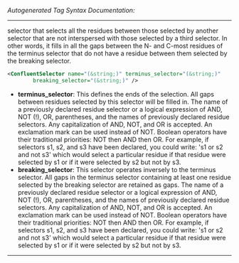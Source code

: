 <!-- THIS IS AN AUTOGENERATED FILE: Don't edit it directly, instead change the schema definition in the code itself. -->

_Autogenerated Tag Syntax Documentation:_

---
selector that selects all the residues between those selected by another selector that are not interspersed with those selected by a third selector. In other words, it fills in all the gaps between the N- and C-most residues of the terminus selector that do not have a residue between them selected by the breaking selector.

```xml
<ConfluentSelector name="(&string;)" terminus_selector="(&string;)"
        breaking_selector="(&string;)" />
```

-   **terminus_selector**: This defines the ends of the selection. All gaps between residues selected by this selector will be filled in. The name of a previously declared residue selector or a logical expression of AND, NOT (!), OR, parentheses, and the names of previously declared residue selectors. Any capitalization of AND, NOT, and OR is accepted. An exclamation mark can be used instead of NOT. Boolean operators have their traditional priorities: NOT then AND then OR. For example, if selectors s1, s2, and s3 have been declared, you could write: 's1 or s2 and not s3' which would select a particular residue if that residue were selected by s1 or if it were selected by s2 but not by s3.
-   **breaking_selector**: This selector operates inversely to the terminus selector. All gaps in the terminus selector containing at least one residue selected by the breaking selector are retained as gaps. The name of a previously declared residue selector or a logical expression of AND, NOT (!), OR, parentheses, and the names of previously declared residue selectors. Any capitalization of AND, NOT, and OR is accepted. An exclamation mark can be used instead of NOT. Boolean operators have their traditional priorities: NOT then AND then OR. For example, if selectors s1, s2, and s3 have been declared, you could write: 's1 or s2 and not s3' which would select a particular residue if that residue were selected by s1 or if it were selected by s2 but not by s3.

---
